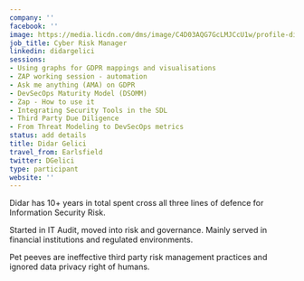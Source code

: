 ```yaml
---
company: ''
facebook: ''
image: https://media.licdn.com/dms/image/C4D03AQG7GcLMJCcU1w/profile-displayphoto-shrink_200_200/0?e=1562803200&v=beta&t=H1Ql1z0HXzakRrQzh-gIuxol6jw07Mz9jq31RqxwvU0
job_title: Cyber Risk Manager
linkedin: didargelici
sessions:
- Using graphs for GDPR mappings and visualisations
- ZAP working session - automation
- Ask me anything (AMA) on GDPR
- DevSecOps Maturity Model (DSOMM)
- Zap - How to use it
- Integrating Security Tools in the SDL
- Third Party Due Diligence
- From Threat Modeling to DevSecOps metrics
status: add details
title: Didar Gelici
travel_from: Earlsfield
twitter: DGelici
type: participant
website: ''
---
```


Didar has 10+ years in total spent cross all three lines of defence for Information Security Risk.

Started in IT Audit, moved into risk and governance. Mainly served in financial institutions and regulated environments.

Pet peeves are ineffective third party risk management practices and ignored data privacy right of humans.
